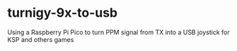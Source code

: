 # turnigy-9x-to-usb
Using a Raspberry Pi Pico to turn PPM signal from TX into a USB joystick for KSP and others games
